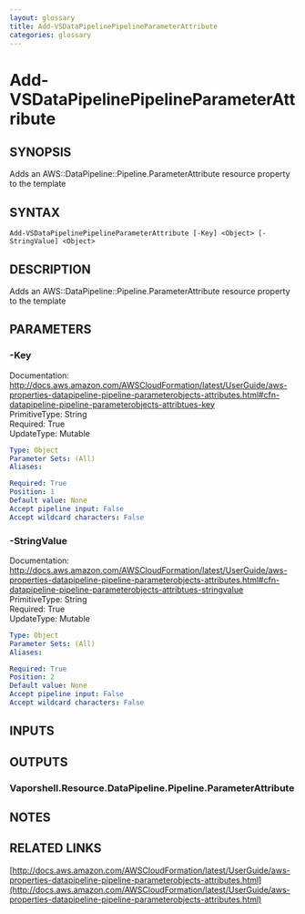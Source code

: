 ```yaml
---
layout: glossary
title: Add-VSDataPipelinePipelineParameterAttribute
categories: glossary
---
```


# Add-VSDataPipelinePipelineParameterAttribute

## SYNOPSIS
Adds an AWS::DataPipeline::Pipeline.ParameterAttribute resource property to the template

## SYNTAX

```
Add-VSDataPipelinePipelineParameterAttribute [-Key] <Object> [-StringValue] <Object>
```

## DESCRIPTION
Adds an AWS::DataPipeline::Pipeline.ParameterAttribute resource property to the template

## PARAMETERS

### -Key
Documentation: http://docs.aws.amazon.com/AWSCloudFormation/latest/UserGuide/aws-properties-datapipeline-pipeline-parameterobjects-attributes.html#cfn-datapipeline-pipeline-parameterobjects-attribtues-key    
PrimitiveType: String    
Required: True    
UpdateType: Mutable

```yaml
Type: Object
Parameter Sets: (All)
Aliases: 

Required: True
Position: 1
Default value: None
Accept pipeline input: False
Accept wildcard characters: False
```

### -StringValue
Documentation: http://docs.aws.amazon.com/AWSCloudFormation/latest/UserGuide/aws-properties-datapipeline-pipeline-parameterobjects-attributes.html#cfn-datapipeline-pipeline-parameterobjects-attribtues-stringvalue    
PrimitiveType: String    
Required: True    
UpdateType: Mutable

```yaml
Type: Object
Parameter Sets: (All)
Aliases: 

Required: True
Position: 2
Default value: None
Accept pipeline input: False
Accept wildcard characters: False
```

## INPUTS

## OUTPUTS

### Vaporshell.Resource.DataPipeline.Pipeline.ParameterAttribute

## NOTES

## RELATED LINKS

[http://docs.aws.amazon.com/AWSCloudFormation/latest/UserGuide/aws-properties-datapipeline-pipeline-parameterobjects-attributes.html](http://docs.aws.amazon.com/AWSCloudFormation/latest/UserGuide/aws-properties-datapipeline-pipeline-parameterobjects-attributes.html)

